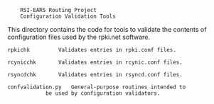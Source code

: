 
		RSI-EARS Routing Project
		Configuration Validation Tools

This directory contains the code for tools to validate the contents
of configuration files used by the rpki.net software.

	rpkichk			Validates entries in rpki.conf files.

	rcynicchk		Validates entries in rcynic.conf files.

	rsyncdchk		Validates entries in rsyncd.conf files.

	confvalidation.py	General-purpose routines intended to
				be used by configuration validators.



